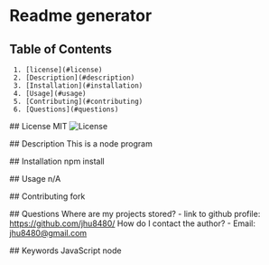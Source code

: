 # Readme generator

## Table of Contents

     1. [license](#license)
     2. [Description](#description)
     3. [Installation](#installation)
     4. [Usage](#usage)
     5. [Contributing](#contributing)
     6. [Questions](#questions)

<a id="license">## License</a>
MIT
![License](https://img.shields.io/badge/License-MIT-blue.svg)

<a id="description">## Description </a>
This is a node program

<a id="installation">## Installation </a>
npm install

<a id="usage">## Usage </a>
n/A

<a id="contributing">## Contributing </a>
fork

<a id="questions">## Questions </a>
Where are my projects stored? - link to github profile: https://github.com/jhu8480/
How do I contact the author? - Email: jhu8480@gmail.com

<a id="keywords">## Keywords</a>
JavaScript node
